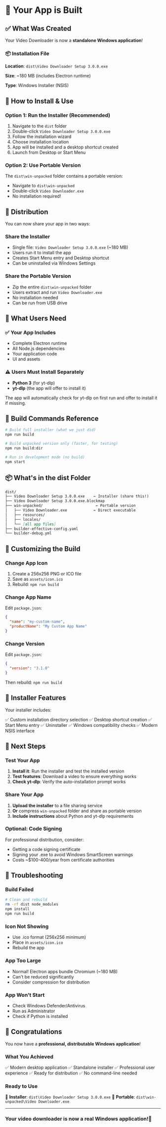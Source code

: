 # 🎉 Your App is Built

## ✅ What Was Created

Your Video Downloader is now a **standalone Windows application**!

### 📦 Installation File

**Location**: `dist\Video Downloader Setup 3.0.0.exe`

**Size**: ~180 MB (includes Electron runtime)

**Type**: Windows Installer (NSIS)

## 🚀 How to Install & Use

### Option 1: Run the Installer (Recommended)

1. Navigate to the `dist` folder
2. Double-click `Video Downloader Setup 3.0.0.exe`
3. Follow the installation wizard
4. Choose installation location
5. App will be installed and a desktop shortcut created
6. Launch from Desktop or Start Menu

### Option 2: Use Portable Version

The `dist\win-unpacked` folder contains a portable version:

- Navigate to `dist\win-unpacked`
- Double-click `Video Downloader.exe`
- No installation required!

## 📁 Distribution

You can now share your app in two ways:

### Share the Installer

- Single file: `Video Downloader Setup 3.0.0.exe` (~180 MB)
- Users run it to install the app
- Creates Start Menu entry and Desktop shortcut
- Can be uninstalled via Windows Settings

### Share the Portable Version

- Zip the entire `dist\win-unpacked` folder
- Users extract and run `Video Downloader.exe`
- No installation needed
- Can be run from USB drive

## 🎯 What Users Need

### ✅ Your App Includes

- Complete Electron runtime
- All Node.js dependencies
- Your application code
- UI and assets

### ⚠️ Users Must Install Separately

- **Python 3** (for yt-dlp)
- **yt-dlp** (the app will offer to install it)

The app will automatically check for yt-dlp on first run and offer to install it if missing.

## 🔧 Build Commands Reference

```bash
# Build full installer (what we just did)
npm run build

# Build unpacked version only (faster, for testing)
npm run build:dir

# Run in development mode (no build)
npm start
```

## 📦 What's in the dist Folder

```md
dist/
├── Video Downloader Setup 3.0.0.exe    ← Installer (share this!)
├── Video Downloader Setup 3.0.0.exe.blockmap
├── win-unpacked/                        ← Portable version
│   ├── Video Downloader.exe            ← Direct executable
│   ├── resources/
│   ├── locales/
│   └── [all app files]
├── builder-effective-config.yaml
└── builder-debug.yml
```

## 🎨 Customizing the Build

### Change App Icon

1. Create a 256x256 PNG or ICO file
2. Save as `assets/icon.ico`
3. Rebuild: `npm run build`

### Change App Name

Edit `package.json`:

```json
{
  "name": "my-custom-name",
  "productName": "My Custom App Name"
}
```

### Change Version

Edit `package.json`:

```json
{
  "version": "3.1.0"
}
```

Then rebuild: `npm run build`

## 📝 Installer Features

Your installer includes:

✅ Custom installation directory selection
✅ Desktop shortcut creation
✅ Start Menu entry
✅ Uninstaller
✅ Windows compatibility checks
✅ Modern NSIS interface

## 🎯 Next Steps

### Test Your App

1. **Install it**: Run the installer and test the installed version
2. **Test features**: Download a video to ensure everything works
3. **Check yt-dlp**: Verify the auto-installation prompt works

### Share Your App

1. **Upload the installer** to a file sharing service
2. **Or** compress `win-unpacked` folder and share as portable version
3. **Include instructions** about Python and yt-dlp requirements

### Optional: Code Signing

For professional distribution, consider:

- Getting a code signing certificate
- Signing your .exe to avoid Windows SmartScreen warnings
- Costs ~$100-400/year from certificate authorities

## 🐛 Troubleshooting

### Build Failed

```bash
# Clean and rebuild
rm -rf dist node_modules
npm install
npm run build
```

### Icon Not Showing

- Use .ico format (256x256 minimum)
- Place in `assets/icon.ico`
- Rebuild the app

### App Too Large

- Normal! Electron apps bundle Chromium (~180 MB)
- Can't be reduced significantly
- Consider compression for distribution

### App Won't Start

- Check Windows Defender/Antivirus
- Run as Administrator
- Check if Python is installed

## 🎉 Congratulations

You now have a **professional, distributable Windows application**!

### What You Achieved

✅ Modern desktop application
✅ Standalone installer
✅ Professional user experience
✅ Ready for distribution
✅ No command-line needed

### Ready to Use

📍 **Installer**: `dist\Video Downloader Setup 3.0.0.exe`
📍 **Portable**: `dist\win-unpacked\Video Downloader.exe`

---

### Your video downloader is now a real Windows application!🚀
